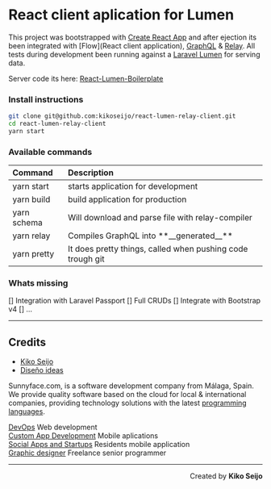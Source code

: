 # React client aplication for Lumen

This project was bootstrapped with [Create React App](https://github.com/facebookincubator/create-react-app) and after ejection its been integrated with [Flow](React client application), [GraphQL](http://graphql.org) & [Relay](https://facebook.github.io/relay/).
All tests during development been running against a [Laravel Lumen](https://lumen.laravel.com) for serving data.

Server code its here: [React-Lumen-Boilerplate](https://github.com/kikoseijo/react-lumen-boilerplate)

### Install instructions

```bash
git clone git@github.com:kikoseijo/react-lumen-relay-client.git
cd react-lumen-relay-client
yarn start
```

### Available commands

| Command     | Description                                                |
| :---------- | :--------------------------------------------------------- |
| yarn start  | starts application for development                         |
| yarn build  | build application for production                           |
| yarn schema | Will download and parse file with relay-compiler           |
| yarn relay  | Compiles GraphQL into \*\*\_\_generated\_\_\*\*            |
| yarn pretty | It does pretty things, called when pushing code trough git |

### Whats missing

[] Integration with Laravel Passport
[] Full CRUDs
[] Integrate with Bootstrap v4
[] ...

---

## Credits

* [Kiko Seijo](http://kikoseijo.com 'Laravel, React, Vue, Mobile freelancer in Málaga')
* [Diseño ideas](http://disenoideas.com 'Real estate website designer in Marbella')

Sunnyface.com, is a software development company from Málaga, Spain. We provide quality software based on the cloud for local & international companies, providing technology solutions with the latest [programming languages](https://sunnyface.com/tecnologia/ 'Programador experto react y vue en Málaga').

[DevOps](https://sunnyface.com 'Programador ios málaga Marbella') Web development  
[Custom App Development](https://gestorapp.com 'Gestor de aplicaciones moviles en málaga, mijas, marbella') Mobile aplications  
[Social Apps and Startups](https://sosvecinos.com 'Plataforma móvil para la gestion de comunidades') Residents mobile application  
[Graphic designer](https://kikoseijo.com 'Programador freelance movil y Laravel') Freelance senior programmer

---

<div dir=rtl markdown=1>Created by <b>Kiko Seijo</b></div>
